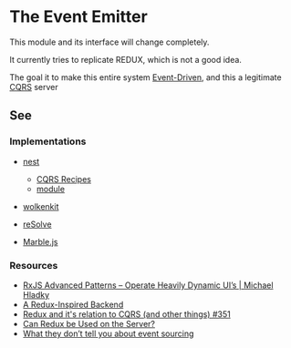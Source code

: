 # The Event Emitter

This module and its interface will change completely.

It currently tries to replicate REDUX, which is not a good idea.

The goal it to make this entire system
[Event-Driven](https://martinfowler.com/articles/201701-event-driven.html),
and this a legitimate [CQRS](https://martinfowler.com/bliki/CQRS.html) server

## See

### Implementations

- [nest](https://nestjs.com/)

  - [CQRS Recipes](https://docs.nestjs.com/recipes/cqrs)
  - [module](https://github.com/nestjs/cqrs)

- [wolkenkit](https://github.com/thenativeweb/wolkenkit)
- [reSolve](https://reimagined.github.io/resolve/)
- [Marble.js](https://docs.marblejs.com/)

### Resources

- [RxJS Advanced Patterns – Operate Heavily Dynamic UI’s | Michael Hladky](youtube.com/watch?v=XKfhGntZROQ)
- [A Redux-Inspired Backend](https://medium.com/resolvejs/resolve-redux-backend-ebcfc79bbbea)
- [Redux and it's relation to CQRS (and other things) #351](https://github.com/reduxjs/redux/issues/351)
- [Can Redux be Used on the Server?](https://blog.bitsrc.io/can-redux-be-used-on-the-server-e2d3ecbf7ee4)
- [What they don’t tell you about event sourcing](https://medium.com/@hugo.oliveira.rocha/what-they-dont-tell-you-about-event-sourcing-6afc23c69e9a)
